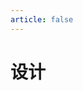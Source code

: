 ```yaml
---
article: false
---
```


# 设计

<SiteInfo name="TinyPNG" desc="智能 WebP、PNG 和 JPEG 压缩" url="https://tinypng.com/" preview="https://img.sherry4869.com/blog/link/design/img.png" />
